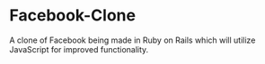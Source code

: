 # Facebook-Clone

A clone of Facebook being made in Ruby on Rails which will utilize JavaScript for improved functionality.
